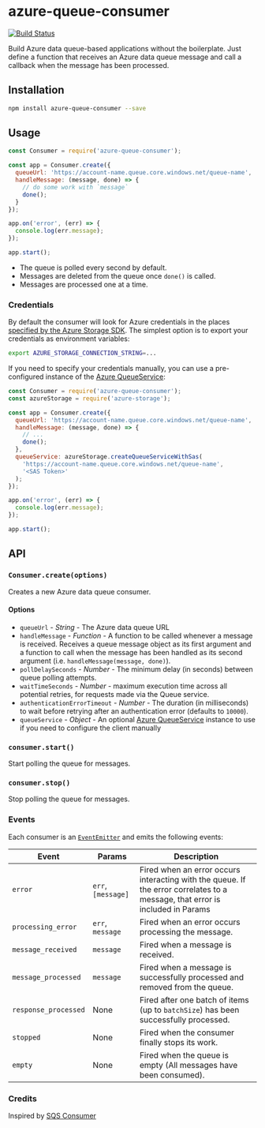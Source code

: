 # azure-queue-consumer

[![Build Status](https://travis-ci.org/cjsheets/azure-queue-consumer.svg)](https://travis-ci.org/cjsheets/azure-queue-consumer)

Build Azure data queue-based applications without the boilerplate. Just define a function that receives an Azure data queue message and call a callback when the message has been processed.

## Installation

```bash
npm install azure-queue-consumer --save
```

## Usage

```js
const Consumer = require('azure-queue-consumer');

const app = Consumer.create({
  queueUrl: 'https://account-name.queue.core.windows.net/queue-name',
  handleMessage: (message, done) => {
    // do some work with `message`
    done();
  }
});

app.on('error', (err) => {
  console.log(err.message);
});

app.start();
```

* The queue is polled every second by default.
* Messages are deleted from the queue once `done()` is called.
* Messages are processed one at a time.

### Credentials

By default the consumer will look for Azure credentials in the places [specified by the Azure Storage SDK](http://azure.github.io/azure-storage-node/#toc4). The simplest option is to export your credentials as environment variables:

```bash
export AZURE_STORAGE_CONNECTION_STRING=...
```

If you need to specify your credentials manually, you can use a pre-configured instance of the [Azure QueueService](http://azure.github.io/azure-storage-node/#toc7__anchor):


```js
const Consumer = require('azure-queue-consumer');
const azureStorage = require('azure-storage');

const app = Consumer.create({
  queueUrl: 'https://account-name.queue.core.windows.net/queue-name',
  handleMessage: (message, done) => {
    // ...
    done();
  },
  queueService: azureStorage.createQueueServiceWithSas(
    'https://account-name.queue.core.windows.net/queue-name',
    '<SAS Token>'
  );
});

app.on('error', (err) => {
  console.log(err.message);
});

app.start();
```

## API

### `Consumer.create(options)`

Creates a new Azure data queue consumer.

#### Options

* `queueUrl` - _String_ - The Azure data queue URL
* `handleMessage` - _Function_ - A function to be called whenever a message is received. Receives a queue message object as its first argument and a function to call when the message has been handled as its second argument (i.e. `handleMessage(message, done)`).
* `pollDelaySeconds` - _Number_ - The minimum delay (in seconds) between queue polling attempts.
* `waitTimeSeconds` - _Number_ - maximum execution time across all potential retries, for requests made via the Queue service.
* `authenticationErrorTimeout` - _Number_ - The duration (in milliseconds) to wait before retrying after an authentication error (defaults to `10000`).
* `queueService` - _Object_ - An optional [Azure QueueService](http://azure.github.io/azure-storage-node/#toc7__anchor) instance to use if you need to configure the client manually

### `consumer.start()`

Start polling the queue for messages.

### `consumer.stop()`

Stop polling the queue for messages.

### Events

Each consumer is an [`EventEmitter`](http://nodejs.org/api/events.html) and emits the following events:

|Event|Params|Description|
|-----|------|-----------|
|`error`|`err`, `[message]`|Fired when an error occurs interacting with the queue. If the error correlates to a message, that error is included in Params|
|`processing_error`|`err`, `message`|Fired when an error occurs processing the message.|
|`message_received`|`message`|Fired when a message is received.|
|`message_processed`|`message`|Fired when a message is successfully processed and removed from the queue.|
|`response_processed`|None|Fired after one batch of items (up to `batchSize`) has been successfully processed.|
|`stopped`|None|Fired when the consumer finally stops its work.|
|`empty`|None|Fired when the queue is empty (All messages have been consumed).|


### Credits

Inspired by [SQS Consumer](https://github.com/bbc/sqs-consumer)